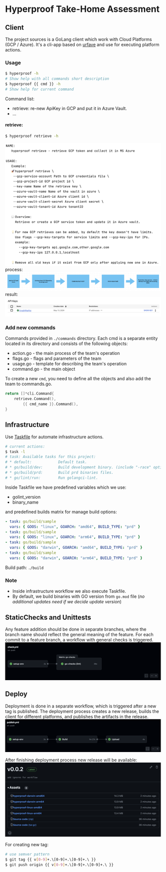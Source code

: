 # Hyperproof Take-Home Assessment

## 

## Client
The project sources is a GoLang client which work with Cloud Platforms (GCP / Azure).
It's a cli-app based on [urfave](github.com/urfave/cli/v2) and use for executing platform actions.

### Usage
```bash
$ hyperproof -h
# Show help with all commands short description
$ hyperproof {{ cmd }} -h
# Show help for current command
```

Command list:
 - retrieve: re-new ApiKey in GCP and put it in Azure Vault.
 - ...

#### retrieve:
```bash
$ hyperproof retrieve -h
```
![retrieve-usage](https://github.com/mr-chelyshkin/hyperproof/blob/main/.img/retrieve-usage.png)
process:
![retrieve-process](https://github.com/mr-chelyshkin/hyperproof/blob/main/.img/retrieve-process.png)
result:
![retrieve-process](https://github.com/mr-chelyshkin/hyperproof/blob/main/.img/retrieve-gcp.png)

### Add new commands
Commands provided in `./commands` directory.
Each cmd is a separate entity located in its directory and consists of the following objects:
 - action.go  - the main process of the team's operation 
 - flags.go   - flags and parameters of the team 
 - usage.go   - template for describing the team's operation 
 - command.go - the main object

To create a new `cmd`, you need to define all the objects and also add the team to commands.go.
```go
return []*cli.Command{
	retrieve.Command(),
        {{ cmd_name }}.Command(),
}
```

## Infrastructure
Use [Taskfile](https://taskfile.dev/) for automate infrastructure actions.
```bash
# current actions:
$ task -l
# task: Available tasks for this project:
# * default:            Default task.
# * go/build/dev:       Build development binary. (include "-race" option)
# * go/build/prd:       Build prd binaries files.
# * go/lint/run:        Run golangci-lint.
```
Inside Taskfile we have predefined variables which we use:
- golint_version
- binary_name

and predefined builds matrix for manage build options:
```yaml
- task: go/build/sample
  vars: { GOOS: "linux", GOARCH: "amd64", BUILD_TYPE: "prd" }
- task: go/build/sample
  vars: { GOOS: "linux", GOARCH: "arm64", BUILD_TYPE: "prd" }
- task: go/build/sample
  vars: { GOOS: "darwin", GOARCH: "amd64", BUILD_TYPE: "prd" }
- task: go/build/sample
  vars: { GOOS: "darwin", GOARCH: "arm64", BUILD_TYPE: "prd" }
```
Build path: `./build`

### Note
- Inside infrastructure workflow we also execute Taskfile.
- By default, we build binaries with GO version from `go.mod` file (_no additional updates need if we decide update version_)

## StaticChecks and Unittests
Any feature addition should be done in separate branches, where the branch name should reflect the general meaning of the feature. 
For each commit to a feature branch, a workflow with general checks is triggered.
![checks-workflow](https://github.com/mr-chelyshkin/hyperproof/blob/main/.img/checks.png)

## Deploy
Deployment is done in a separate workflow, which is triggered after a new tag is published. The deployment process creates a new release, 
builds the client for different platforms, and publishes the artifacts in the release.
![deploy-workflow](https://github.com/mr-chelyshkin/hyperproof/blob/main/.img/deploy.png)

After finishing deployment process new release will be available:
![release](https://github.com/mr-chelyshkin/hyperproof/blob/main/.img/release.png)

For creating new tag:
```bash
# use semver pattern
$ git tag {{ v[0-9]+.\[0-9]+.\[0-9]+.\ }} 
$ git push origin {{ v[0-9]+.\[0-9]+.\[0-9]+.\ }}
```